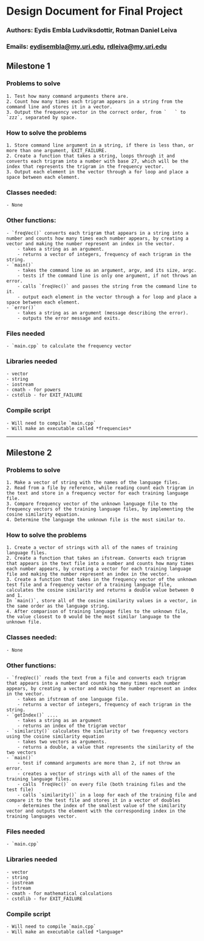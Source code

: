 # Design Document for Final Project
### Authors: Eydis Embla Ludviksdottir, Rotman Daniel Leiva
### Emails:  eydisembla@my.uri.edu,     rdleiva@my.uri.edu


## Milestone 1
### Problems to solve
    1. Test how many command arguments there are.
    2. Count how many times each trigram appears in a string from the command line and stores it in a vector.
    3. Output the frequency vector in the correct order, from `   ` to `zzz`, separated by space.

### How to solve the problems
    1. Store command line argument in a string, if there is less than, or more than one argument, EXIT_FAILURE.
    2. Create a function that takes a string, loops through it and converts each trigram into a number with base 27, which will be the index that represents the trigram in the frequency vector.
    3. Output each element in the vector through a for loop and place a space between each element.

### Classes needed:
    - None

### Other functions:
    - `freqVec()` converts each trigram that appears in a string into a number and counts how many times each number appears, by creating a vector and making the number represent an index in the vector.
        - takes a string as an argument.
        - returns a vector of integers, frequency of each trigram in the string.
    - `main()`
        - takes the command line as an argument, argv, and its size, argc.
        - tests if the command line is only one argument, if not throws an error.
        - calls `freqVec()` and passes the string from the command line to it.
        - output each element in the vector through a for loop and place a space between each element.
    - `error()`
        - takes a string as an argument (message describing the error).
        - outputs the error message and exits.

### Files needed
    - `main.cpp` to calculate the frequency vector

### Libraries needed
    - vector
    - string
    - iostream
    - cmath - for powers
    - cstdlib - for EXIT_FAILURE

### Compile script
    - Will need to compile `main.cpp`
    - Will make an executable called *frequencies*

********************************

## Milestone 2
### Problems to solve
    1. Make a vector of string with the names of the language files.
    2. Read from a file by reference, while reading count each trigram in the text and store in a frequency vector for each training language file.
    3. Compare frequency vector of the unknown language file to the frequency vectors of the training language files, by implementing the cosine similarity equation.
    4. Determine the language the unknown file is the most similar to.

### How to solve the problems
    1. Create a vector of strings with all of the names of training language files.
    2. Create a function that takes an ifstream. Converts each trigram that appears in the text file into a number and counts how many times each number appears, by creating a vector for each training language file and making the number represent an index in the vector.
    3. Create a function that takes in the frequency vector of the unknown test file and a frequency vector of a training language file, calculates the cosine similarity and returns a double value between 0 and 1.
    In `main()`, store all of the cosine similarity values in a vector, in the same order as the language string.
    4. After comparison of training language files to the unknown file, the value closest to 0 would be the most similar language to the unknown file.

### Classes needed:
    - None

### Other functions:
    - `freqVec()` reads the text from a file and converts each trigram that appears into a number and counts how many times each number appears, by creating a vector and making the number represent an index in the vector.
        - takes an ifstream of one language file.
        - returns a vector of integers, frequency of each trigram in the string.
    - `getIndex()` ....
        - takes a string as an argument
        - returns an index of the trigram vector
    - `similarity()` calculates the similarity of two frequency vectors using the cosine similarity equation
        - takes two vectors as arguments.
        - returns a double, a value that represents the similarity of the two vectors
    - `main()`
        - test if command arguments are more than 2, if not throw an error.
        - creates a vector of strings with all of the names of the training language files.
        - calls `freqVec()` on every file (both training files and the test file)
        - calls `similarity()` in a loop for each of the training file and compare it to the test file and stores it in a vector of doubles
        - determines the index of the smallest value of the similarity vector and outputs the element with the corresponding index in the training languages vector.

### Files needed
    - `main.cpp`

### Libraries needed
    - vector
    - string
    - iostream
    - fstream
    - cmath - for mathematical calculations
    - cstdlib - for EXIT_FAILURE

### Compile script
    - Will need to compile `main.cpp`
    - Will make an executable called *language*
